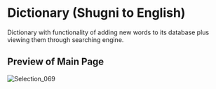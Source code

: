 
# Dictionary (Shugni to English)
Dictionary with functionality of adding new words to its database plus viewing them through searching engine.  

## Preview of Main Page
![Selection_069](https://user-images.githubusercontent.com/62178569/116743226-10079e00-aa12-11eb-8a43-a93a6ceab836.png)

